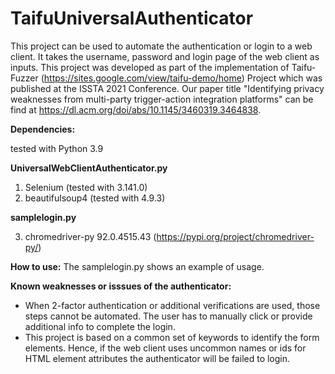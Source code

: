 # TaifuUniversalAuthenticator
This project can be used to automate the authentication or login to a web client. It takes the username, password and login page of the web client as inputs. This project was developed as part of the implementation of Taifu-Fuzzer (https://sites.google.com/view/taifu-demo/home) Project which was published at the ISSTA 2021 Conference. Our paper title "Identifying privacy weaknesses from multi-party trigger-action integration platforms" can be find at https://dl.acm.org/doi/abs/10.1145/3460319.3464838. 

****Dependencies:****

tested with Python 3.9

**UniversalWebClientAuthenticator.py**
1) Selenium (tested with 3.141.0)
2) beautifulsoup4 (tested with 4.9.3)

**samplelogin.py**

3) chromedriver-py	92.0.4515.43	(https://pypi.org/project/chromedriver-py/)

**How to use:**
The samplelogin.py shows an example of usage.

**Known weaknesses or isssues of the authenticator:**
- When 2-factor authentication or additional verifications are used, those steps cannot be automated. The user has to manually click or provide additional info to complete the login.
- This project is based on a common set of keywords to identify the form elements. Hence, if the web client uses uncommon names or ids for HTML element attributes the authenticator will be failed to login.

